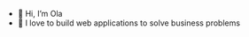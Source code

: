 - 👋 Hi, I’m Ola
- 👀 I love to build web applications to solve business problems

<!---
Olanrewaju-dev/Olanrewaju-dev is a ✨ special ✨ repository because its `README.md` (this file) appears on your GitHub profile.
You can click the Preview link to take a look at your changes.
--->

